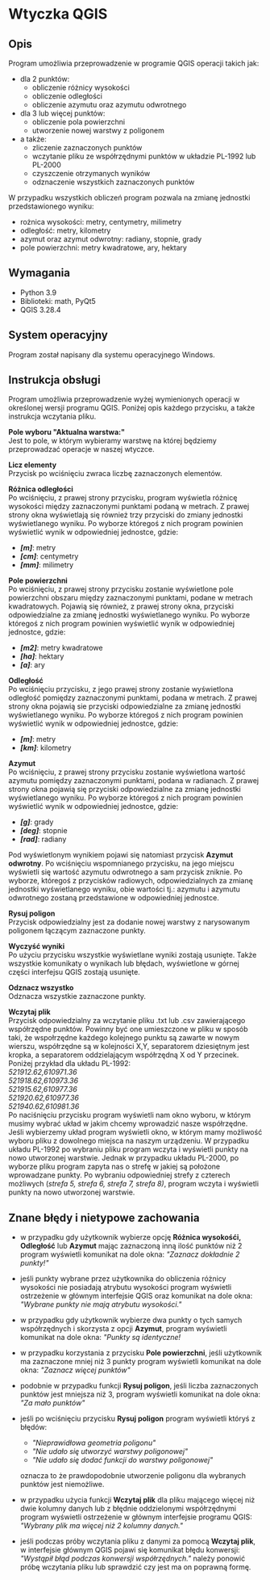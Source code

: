 # Wtyczka QGIS
## Opis
Program umożliwia przeprowadzenie w programie QGIS operacji takich jak:
- dla 2 punktów:
  - obliczenie różnicy wysokości
  - obliczenie odległości
  - obliczenie azymutu oraz azymutu odwrotnego
- dla 3 lub więcej punktów:
  - obliczenie pola powierzchni
  - utworzenie nowej warstwy z poligonem
- a także:
  - zliczenie zaznaczonych punktów
  - wczytanie pliku ze współrzędnymi punktów w układzie PL-1992 lub PL-2000
  - czyszczenie otrzymanych wyników
  - odznaczenie wszystkich zaznaczonych punktów
 
 W przypadku wszystkich obliczeń program pozwala na zmianę jednostki przedstawionego wyniku:
 - rożnica wysokości: metry, centymetry, milimetry
 - odległość: metry, kilometry
 - azymut oraz azymut odwrotny: radiany, stopnie, grady
 - pole powierzchni: metry kwadratowe, ary, hektary

## Wymagania
- Python 3.9
- Biblioteki: math, PyQt5
- QGIS 3.28.4

## System operacyjny
Program został napisany dla systemu operacyjnego Windows.

## Instrukcja obsługi
Program umożliwia przeprowadzenie wyżej wymienionych operacji w określonej wersji programu QGIS.
Poniżej opis każdego przycisku, a także instrukcja wczytania pliku.

**Pole wyboru "Aktualna warstwa:"** \
Jest to pole, w którym wybieramy warstwę na której będziemy przeprowadzać operacje w naszej wtyczce.

**Licz elementy** \
Przycisk po wciśnięciu zwraca liczbę zaznaczonych elementów.

**Różnica odległości** \
Po wciśnięciu, z prawej strony przycisku, program wyświetla różnicę wysokości między zaznaczonymi punktami podaną w metrach.
Z prawej strony okna wyświetlają się również trzy przyciski do zmiany jednostki wyświetlanego wyniku. Po wyborze któregoś z nich program powinien 
wyświetlić wynik w odpowiedniej jednostce, gdzie:
- ***[m]***: metry
- ***[cm]***: centymetry
- ***[mm]***: milimetry

**Pole powierzchni** \
Po wciśnięciu, z prawej strony przycisku zostanie wyświetlone pole powierzchni obszaru między zaznaczonymi punktami, podane w metrach kwadratowych.
Pojawią się również, z prawej strony okna, przyciski odpowiedzialne za zmianę jednostki wyświetlanego wyniku. Po wyborze któregoś z nich program powinien 
wyświetlić wynik w odpowiedniej jednostce, gdzie:
- ***[m2]***: metry kwadratowe
- ***[ha]***: hektary
- ***[a]***: ary

**Odległość** \
Po wciśnięciu przycisku, z jego prawej strony zostanie wyświetlona odległość pomiędzy zaznaczonymi punktami, podana w metrach.
Z prawej strony okna pojawią sie przyciski odpowiedzialne za zmianę jednostki wyświetlanego wyniku. Po wyborze któregoś z nich program powinien 
wyświetlić wynik w odpowiedniej jednostce, gdzie:
- ***[m]***: metry
- ***[km]***: kilometry

**Azymut** \
Po wciśnięciu, z prawej strony przycisku zostanie wyświetlona wartość azymutu pomiędzy zaznaczonymi punktami, podana w radianach.
Z prawej strony okna pojawią się przyciski odpowiedzialne za zmianę jednostki wyświetlanego wyniku. Po wyborze któregoś z nich program powinien 
wyświetlić wynik w odpowiedniej jednostce, gdzie: 
- ***[g]***: grady
- ***[deg]***: stopnie
- ***[rad]***: radiany 

Pod wyświetlonym wynikiem pojawi się natomiast przycisk **Azymut odwrotny**. Po wciśnięciu wspomnianego przycisku, na jego miejscu wyświetli się wartość azymutu odwrotnego
a sam przycisk zniknie. Po wyborze, któregoś z przycisków radiowych, odpowiedzialnych za zmianę jednostki wyświetlanego wyniku, obie wartości tj.: azymutu i azymutu odwrotnego
zostaną przedstawione w odpowiedniej jednostce.

**Rysuj poligon** \
Przycisk odpowiedzialny jest za dodanie nowej warstwy z narysowanym poligonem łączącym zaznaczone punkty.

**Wyczyść wyniki** \
Po użyciu przycisku wszystkie wyświetlane wyniki zostają usunięte. Także wszystkie komunikaty o wynikach lub błędach, wyświetlone w górnej części interfejsu QGIS
zostają usunięte.

**Odznacz wszystko** \
Odznacza wszystkie zaznaczone punkty.

**Wczytaj plik** \
Przycisk odpowiedzialny za wczytanie pliku .txt lub .csv zawierającego współrzędne punktów. Powinny być one umieszczone w pliku w sposób taki, że wspołrzędne każdego kolejnego punktu
są zawarte w nowym wierszu, współrzędne są w kolejności X,Y, separatorem dziesiętnym jest kropka, a separatorem oddzielającym współrzędną X od Y przecinek. Poniżej przykład dla układu PL-1992: \
*521912.62,610971.36* \
*521918.62,610973.36* \
*521915.62,610977.36* \
*521920.62,610977.36* \
*521940.62,610981.36* \
Po naciśnięciu przycisku program wyświetli nam okno wyboru, w którym musimy wybrać układ w jakim chcemy wprowadzić nasze współrzędne. Jeśli wybierzemy układ program wyświetli
okno, w którym mamy możliwość wyboru pliku z dowolnego miejsca na naszym urządzeniu. W przypadku układu PL-1992 po wybraniu pliku program wczyta i wyświetli punkty na nowo utworzonej warstwie.
Jednak w przypadku układu PL-2000, po wyborze pliku program zapyta nas o strefę w jakiej są położone wprowadzane punkty. Po wybraniu odpowiedniej strefy z czterech możliwych (*strefa 5, strefa 6, strefa 7, strefa 8)*,
program wczyta i wyświetli punkty na nowo utworzonej warstwie.

## Znane błędy i nietypowe zachowania
- w przypadku gdy użytkownik wybierze opcję **Różnica wysokośći, Odległość** lub **Azymut** mając zaznaczoną inną ilość punktów niż 2 program wyświetli komunikat na dole okna:
*"Zaznacz dokładnie 2 punkty!"*
- jeśli punkty wybrane przez użytkownika do obliczenia różnicy wysokości nie posiadają atrybutu wysokości
program wyświetli ostrzeżenie w głównym interfejsie QGIS oraz komunikat na dole okna: *"Wybrane punkty nie mają atrybutu wysokości."*
- w przypadku gdy użytkownik wybierze dwa punkty o tych samych współrzędnych i skorzysta z opcji **Azymut**, program wyświetli komunikat na dole okna: *"Punkty są identyczne!*
- w przypadku korzystania z przycisku **Pole powierzchni**, jeśli użytkownik ma zaznaczone mniej niż 3 punkty program wyświetli komunikat na dole okna: *"Zaznacz więcej punktów"*
- podobnie w przypadku funkcji **Rysuj poligon**, jeśli liczba zaznaczonych punktów jest mniejsza niż 3, program wyświetli komunikat na dole okna: *"Za mało punktów"*
- jeśli po wciśnięciu przycisku **Rysuj poligon** program wyświetli któryś z błędów:
  - *"Nieprawidłowa geometria poligonu"*
  - *"Nie udało się utworzyć warstwy poligonowej"*
  - *"Nie udało się dodać funkcji do warstwy poligonowej"* 

  oznacza to że prawdopodobnie utworzenie poligonu dla wybranych punktów jest niemożliwe.
 - w przypadku użycia funkcji **Wczytaj plik** dla pliku mającego więcej niż dwie kolumny danych lub z błędnie oddzielonymi współrzędnymi program wyświetli ostrzeżenie w głównym interfejsie
 programu QGIS: *"Wybrany plik ma więcej niż 2 kolumny danych."*
 - jeśli podczas próby wczytania pliku z danymi za pomocą **Wczytaj plik**, w interfejsie głównym QGIS pojawi się komunikat błędu konwersji: *"Wystąpił błąd podczas konwersji współrzędnych."*
 należy ponowić próbę wczytania pliku lub sprawdzić czy jest ma on poprawną formę.

